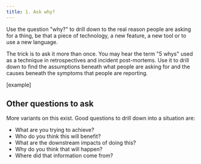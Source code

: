 ```yaml
---
title: 1. Ask why?
---
```


Use the question "why?" to drill down to the real reason people are asking for a thing, be that a piece of technology, a new feature, a new tool or to use a new language.

The trick is to ask it more than once. You may hear the term "5 whys" used as a technique in retrospectives and incident post-mortems. Use it to drill down to find the assumptions beneath what people are asking for and the causes beneath the symptoms that people are reporting.

[example]

## Other questions to ask

More variants on this exist. Good questions to drill down into a situation are:

- What are you trying to achieve?
- Who do you think this will benefit?
- What are the downstream impacts of doing this?
- Why do you think that will happen?
- Where did that information come from?
